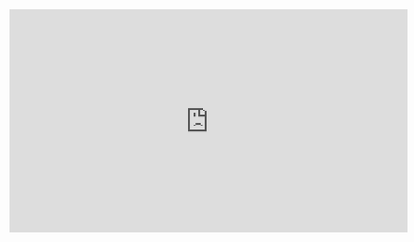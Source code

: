 <iframe width="720" height="405" src="https://www.youtube-nocookie.com/embed/wxJfljNStTo" frameborder="0" allow="accelerometer; autoplay; encrypted-media; gyroscope; picture-in-picture" allowfullscreen></iframe>